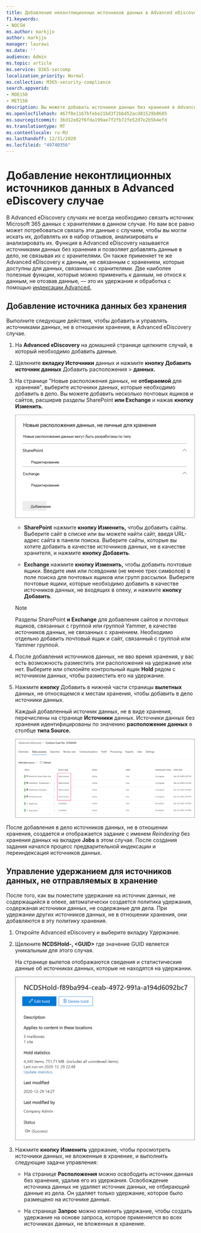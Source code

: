 ```yaml
---
title: Добавление неконтлиционных источников данных в Advanced eDiscovery случае
f1.keywords:
- NOCSH
ms.author: markjjo
author: markjjo
manager: laurawi
ms.date: ''
audience: Admin
ms.topic: article
ms.service: O365-seccomp
localization_priority: Normal
ms.collection: M365-security-compliance
search.appverid:
- MOE150
- MET150
description: Вы можете добавить источники данных без хранения в Advanced eDiscovery и разместить удержание на источнике данных. Источники данных, которые не связаны с хранением, реиндексированы, поэтому любое содержимое, отмеченное как частично индексируемый, повторно, чтобы сделать его полностью и быстро найти.
ms.openlocfilehash: 467f0e1167bfebe21bd3f2bbd52acd81529b8685
ms.sourcegitcommit: 36d12e02f6fda199ae7f2fb72fe52d7e2b5b4efd
ms.translationtype: MT
ms.contentlocale: ru-RU
ms.lasthandoff: 12/31/2020
ms.locfileid: "49740356"
---
```

# <a name="add-non-custodial-data-sources-to-an-advanced-ediscovery-case"></a>Добавление неконтлиционных источников данных в Advanced eDiscovery случае

В Advanced eDiscovery случаях не всегда необходимо связать источник Microsoft 365 данных с хранителями в данном случае. Но вам все равно может потребоваться связать эти данные с случаем, чтобы вы могли искать их, добавлять их в набор отзывов, анализировать и анализировать их. Функция в Advanced eDiscovery называется источниками данных без хранения и позволяет добавлять данные в дело, не связывая их с хранителями.  Он также применяет те же Advanced eDiscovery к данным, не связанным с хранением, которые доступны для данных, связанных с хранителями. Две наиболее полезные функции, которые можно применить к данным, не относя к данным, не отозвав данные, — это их удержание и обработка с помощью [индексации Advanced.](indexing-custodian-data.md)

## <a name="add-a-non-custodial-data-source"></a>Добавление источника данных без хранения

Выполните следующие действия, чтобы добавить и управлять источниками данных, не в отношении хранения, в Advanced eDiscovery случае.

1. На **Advanced eDiscovery** на домашней странице щелкните случай, в который необходимо добавить данные.

2. Щелкните **вкладку Источники** данных и нажмите **кнопку Добавить источник данных** Добавить расположения  >  **данных.**

3. На странице "Новые расположения данных, не **отбираемой** для хранения", выберите источники данных, которые необходимо добавить в дело. Вы можете добавить несколько почтовых ящиков  и сайтов, расширив разделы SharePoint **или Exchange** и нажав **кнопку Изменить**.

   ![Добавление SharePoint сайтов и Exchange почтовых ящиков в качестве источников данных, не входящих в опеку](../media/NonCustodialDataSources1.png)

   - **SharePoint** нажмите **кнопку Изменить,** чтобы добавить сайты. Выберите сайт в списке или вы можете найти сайт, введя URL-адрес сайта в панели поиска. Выберите сайты, которые вы хотите добавить в качестве источников данных, не в качестве хранителя, и нажмите **кнопку Добавить**.

   - **Exchange** нажмите **кнопку Изменить,** чтобы добавить почтовые ящики. Введите имя или псевдоним (не менее трех символов) в поле поиска для почтовых ящиков или групп рассылки. Выберите почтовые ящики, которые необходимо добавить в качестве источников данных, не входящих в опеку, и нажмите **кнопку Добавить**.

   > [!NOTE]
   > Разделы SharePoint  **и Exchange** для добавления сайтов и почтовых ящиков, связанных с группой или группой Yammer, в качестве источников данных, не связанных с хранением. Необходимо отдельно добавить почтовый ящик и сайт, связанный с группой или Yammer группой.

4. После добавления источников данных, не вво время хранения, у вас есть возможность разместить эти расположения на удержание или нет. Выберите или отклонйте контрольный ящик **Hold** рядом с источником данных, чтобы разместить его на удержание.

5. Нажмите **кнопку** Добавить в нижней части страницы **вылетных** данных, не относящемся к местам хранения, чтобы добавить в дело источники данных.

   Каждый добавленный источник данных, не в виде хранения, перечислены на странице **Источники** данных. Источники данных без хранения идентифицированы по значению **расположение данных** в столбце **типа Source.**

   ![Неконтлиционные источники данных на вкладке Источники данных](../media/NonCustodialDataSources2.png)

После добавления в дело источников данных, не в отношении хранения, создается и отображается задание с именем *Reindexing* без хранения данных на вкладке **Jobs** в этом случае. После создания задания начался процесс предварительной индексации и переиндексация источников данных.

## <a name="manage-the-hold-for-non-custodial-data-sources"></a>Управление удержанием для источников данных, не отправляемых в хранение

После того, как вы поместите удержание на источник данных, не содержащийся в опеке, автоматически создается политика удержания, содержаная источники данных, не содержаные для дела. При удержании других источников данных, не в отношении хранения, они добавляются в эту политику хранения.

1. Откройте Advanced eDiscovery и выберите вкладку  Удержание.

2. Щелкните **NCDSHold-, \<GUID\>** где значение GUID является уникальным для этого случая.

   На странице вылетов отображаются сведения и статистические данные об источниках данных, которые не находятся на удержании.

   ![На странице вылетов для источников данных, не относяхся к хранителям, отображаются статистические данные](../media/NonCustodialDataSourcesHoldFlyout.png)

3. Нажмите **кнопку Изменить** удержание, чтобы просмотреть источники данных, не вложенные в хранение, и выполнить следующие задачи управления:

   - На странице **Расположения** можно освободить источник данных без хранения, удалив его из удержания. Освобождение источника данных не удаляет источник данных, не отбирающий данные из дела. Он удаляет только удержание, которое было размещено на источнике данных.

   - На странице **Запрос** можно изменить удержание, чтобы создать удержание на основе запроса, которое применяется во всех источниках данных, не вложенных в хранение.
